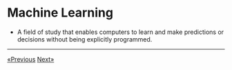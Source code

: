 # Machine Learning

* A field of study that enables computers to learn and make predictions or decisions without being explicitly programmed.
<hr>

<a href="https://mlatoz.github.io">«Previous</a> <a href="../Section 02 - Part 01 - Data Preprocessing">Next»</a>
